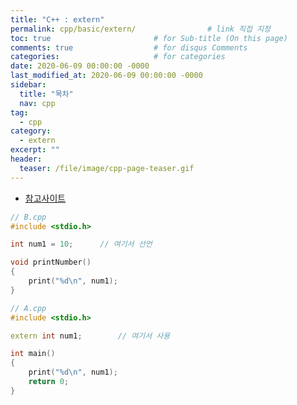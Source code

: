 ```yaml
---
title: "C++ : extern"
permalink: cpp/basic/extern/                # link 직접 지정
toc: true                       # for Sub-title (On this page)
comments: true                  # for disqus Comments
categories:                     # for categories
date: 2020-06-09 00:00:00 -0000
last_modified_at: 2020-06-09 00:00:00 -0000
sidebar:
  title: "목차"
  nav: cpp
tag:
  - cpp
category:
  - extern
excerpt: ""
header:
  teaser: /file/image/cpp-page-teaser.gif
---
```


* [참고사이트](https://dojang.io/mod/page/view.php?id=802)

```cpp
// B.cpp
#include <stdio.h>

int num1 = 10;      // 여기서 선언

void printNumber()
{
    print("%d\n", num1);
}
```

```cpp
// A.cpp
#include <stdio.h>

extern int num1;        // 여기서 사용

int main()
{
    print("%d\n", num1);
    return 0;
}
```